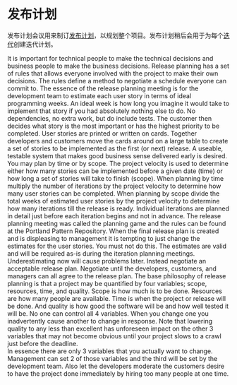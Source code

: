 # 发布计划

发布计划会议用来制订[发布计划](/content/xp/release-plan.md)，以规划整个项目。发布计划稍后会用于为每个[迭代](/content/xp/iterative.md)创建迭代计划。

It is important for technical people to make the technical decisions and business people to make the business decisions. Release planning has a set of rules that allows everyone involved with the project to make their own decisions. The rules define a method to negotiate a schedule everyone can commit to.
The essence of the release planning meeting is for the development team to estimate each user story in terms of ideal programming weeks. An ideal week is how long you imagine it would take to implement that story if you had absolutely nothing else to do. No dependencies, no extra work, but do include tests. The customer then decides what story is the most important or has the highest priority to be completed. 
User stories are printed or written on cards. Together developers and customers move the cards around on a large table to create a set  of stories to be implemented as the first (or next) release. A useable, testable system that makes good business sense delivered early is desired.
You may plan by time or by scope. The project velocity is  used  to  determine  either how many stories can be implemented before a given date (time) or how long a set of stories will take to finish (scope). When planning by time multiply the number of iterations by the project velocity to determine how many user stories can be completed. When planning by scope divide the total weeks of estimated user stories by the project velocity to determine how many iterations till the release is ready.
Individual iterations are planned in detail just before each iteration begins and not in advance. The release planning meeting was called the planning game and the rules can be found at the Portland Pattern Repository.
 When the final release plan is created and is displeasing to management it is tempting to just change the estimates for the user stories. You must not do this. The estimates are valid and will be required as-is during the iteration planning meetings. Underestimating now will cause problems later. Instead negotiate an acceptable release plan. Negotiate until the developers, customers, and managers can all agree to the release plan.
 The base philosophy of release planning is that a project may be quantified by four variables; scope, resources, time, and quality. Scope is how much is to  be  done.  Resources  are  how  many people are available. Time is when the project or release will be done. And quality is how good the software will be and how well tested it will be. 
 No one can control all 4 variables.  When you change one you inadvertently cause another to change in response.  Note that lowering quality to any less than excellent has unforeseen impact on the other 3 variables that may not become obvious until your project slows to a crawl just before the deadline.  
 In essence there are only 3 variables that you actually want to change. Management can set 2 of those variables and the third will be set by the development team.  Also let the developers moderate the customers desire to have the project done immediately by hiring too many people at one time.